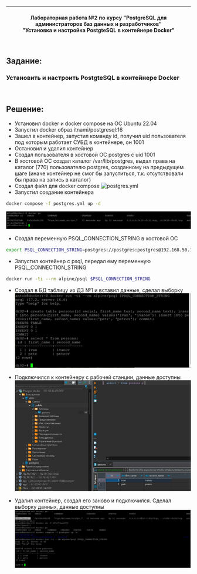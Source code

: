 | **<br/>Лабораторная работа №2 по курсу "PostgreSQL для администраторов баз данных и разработчиков"<br/>"Установка и настройка PostgteSQL в контейнере Docker"<br/>**|
|---|

<br/>

## Задание:
### Установить и настроить PostgteSQL в контейнере Docker

<br/>

## Решение:

* Установил docker и docker compose на ОС Ubuntu 22.04
* Запустил docker образ itnami/postgresql:16
* Зашел в контейнер, запустил команду id, получил uid пользователя под которым работает СУБД в контейнере, он 1001
* Остановил и удалил контейнер
* Создал пользователя в хостовой ОС postgres с uid 1001
* В хостовой ОС создал каталог /var/lib/postgres, выдал права на каталог (770) пользователю postgres, созданному на предыдущем шаге (иначе контейнер не смог бы запуститься, т.к. отсутствовали бы права на запись в каталог)
* Создал файл для docker compose ![postgres.yml](postgres.yml)
* Запустил создание контейнера 
```bash
docker compose -f postgres.yml up -d 
```
![docker](image/dz02_docker_ps.jpg)

* Создал переменную PSQL_CONNECTION_STRING в хостовой ОС
```bash
export PSQL_CONNECTION_STRING=postgres://postgres:postgres@192.168.50.126:5432/dz02?sslmode=disable
```
* Запустил контейнер с psql, передал ему переменную PSQL_CONNECTION_STRING
```bash
docker run -ti --rm alpine/psql $PSQL_CONNECTION_STRING
```
* Создал в БД таблицу из ДЗ №1 и вставил данные, сделал выборку
![docker](image/dz02_insert_data.jpg)

* Подключился к контейнеру с рабочей станции, данные доступны
![docker](image/dz02_select_on_workstation.jpg)

* Удалил контейнер, создал его заново и подключился. Сделал выборку данных, данные доступны
![docker](image/dz02_recreate_container.jpg)
